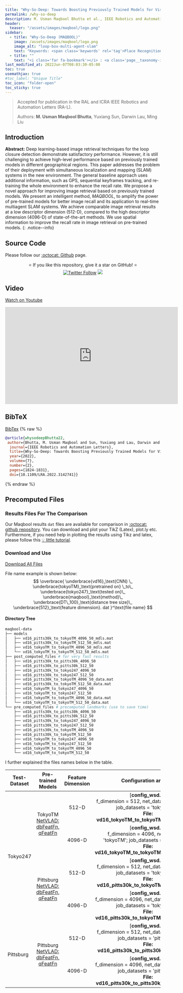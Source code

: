 ```yaml
---
title: "Why-So-Deep: Towards Boosting Previously Trained Models for Visual Place Recognition"
permalink: /why-so-deep
description: M. Usman Maqbool Bhutta et al., IEEE Robotics and Automation Letters (RA-L), 2022.
header:
  teaser: "/assets/images/maqbool/logo.png"
sidebar:
  - title: "Why-So-Deep (MAQBOOL)"
    image: /assets/images/maqbool/logo.png
    image_alt: "loop-box-multi-agent-slam"
    text: "Keywords: <span class='keywords' rel='tag'>Place Recognition</span> <span class='keywords' rel='tag'>Image Retrieval</span>" 
  - title: ""
    text: "<i class='far fa-bookmark'></i> : <a class='page__taxonomy-item ' href='https://arxiv.org/abs/2201.03212'><i class='fas fa-file-pdf' aria-hidden='true'></i> arXiv</a> <a class='page__taxonomy-item ' href='#video'><i class='fab fa-youtube'></i> Video</a> <a class='page__taxonomy-item ' href='#bibtex'><i class='fas fa-file-alt'></i> BibTeX</a>" 
last_modified_at: 2022Jun-07T08:03:30-05:00
toc: true     
usemathjax: true
#toc_label: "Unique Title"
toc_icon: "folder-open" 
toc_sticky: true
---
```


> Accepted for publication in the RAL and ICRA IEEE Robotics and Automation Letters (RA-L).
>
> Authors: **M. Usman Maqbool Bhutta**, Yuxiang Sun, Darwin Lau, Ming Liu

## Introduction 

**Abstract:**  Deep learning-based image retrieval techniques for the loop closure detection demonstrate satisfactory performance. However, it is still challenging to achieve high-level performance based on previously trained models in different geographical regions. This paper addresses the problem of their deployment with simultaneous localization and mapping (SLAM) systems in the new environment. The general baseline approach uses additional information, such as GPS, sequential keyframes tracking, and re-training the whole environment to enhance the recall rate. We propose a novel approach for improving image retrieval based on previously trained models. We present an intelligent method, _MAQBOOL_, to amplify the power of pre-trained models for better image recall and its application to real-time multiagent SLAM systems. We achieve comparable image retrieval results at a low descriptor dimension (512-D), compared to the high descriptor dimension (4096-D) of state-of-the-art methods. We use spatial information to improve the recall rate in image retrieval on pre-trained models.
{: .notice--info}


## Source Code

 Please follow our [:octocat: Github](https://github.com/usmanmaqbool/why-so-deep) page.
<p align="center">
  ⭐️ If you like this repository, give it a star on GitHub! ⭐️
  <br>
  <a href="https://twitter.com/MUsmanMBhutta"><img src="https://img.shields.io/twitter/follow/MUsmanMBhutta.svg?style=social" alt="Twitter Follow" /></a>
  <a href="#license"><img src="https://img.shields.io/github/license/sourcerer-io/hall-of-fame.svg?colorB=ff0000"></a>
</p>


## Video 

<a class="page__taxonomy-item " href="https://youtu.be/Ewdo6u0u764">Watch on <i class='fab fa-youtube'></i> Youtube</a>
<iframe width="560" height="315" src="https://www.youtube.com/embed/Ewdo6u0u764" title="YouTube video player" frameborder="0" allow="accelerometer; autoplay; clipboard-write; encrypted-media; gyroscope; picture-in-picture" allowfullscreen></iframe>




## BibTeX
<a class="page__taxonomy-item " href="/assets/bibtex/why-so-deep-bhutta.bib"><i class="fas fa-download"></i> BibTex</a>
{% raw %}
```bib
@article{whysodeepBhutta22,
 author={Bhutta, M. Usman Maqbool and Sun, Yuxiang and Lau, Darwin and Liu, Ming},
  journal={IEEE Robotics and Automation Letters}, 
  title={Why-So-Deep: Towards Boosting Previously Trained Models for Visual Place Recognition}, 
  year={2022},
  volume={7},
  number={2},
  pages={1824-1831},
  doi={10.1109/LRA.2022.3142741}}
```
{% endraw %}


## Precomputed Files

### Results Files For The Comparison

Our Maqbool results `dat` files are available for comparison in [:octocat: github repository](https://github.com/UsmanMaqbool/why-so-deep#results). You can download and plot your TikZ (Latex), plot.ly etc. Furthermore, if you need help in plotting the results using Tikz and latex, please follow this [💡 little tutorial](https://usmanmaqbool.github.io/how-to-add-tikz-graphs-in-latex/).


### Download and Use

<a class="page__taxonomy-item " href="https://hkustconnect-my.sharepoint.com/:f:/g/personal/mumbhutta_connect_ust_hk/EuFuBFc0azlFrO_XzHJtH1UBKN3uPbQwVyUN82OhEOvbKg"><i class="fas fa-download"></i> Download All Files</a>

File name example is shown below:
$$
\overbrace{
    \underbrace{vd16}_\text{CNN} \_
    \underbrace{tokyoTM}_\text{pretrained on} \_to\_
    \underbrace{tokyo247}_\text{tested on}\_
    \underbrace{maqbool}_\text{method}\_
    \underbrace{DT\_100}_\text{distance tree size}\_
    \underbrace{512}_\text{feature dimension}.
    dat
   }^\text{file name}
$$

#### Directory Tree 
```sh
maqbool-data
├── models
│   ├── vd16_pitts30k_to_tokyoTM_4096_50_mdls.mat
│   ├── vd16_pitts30k_to_tokyoTM_512_50_mdls.mat
│   ├── vd16_tokyoTM_to_tokyoTM_4096_50_mdls.mat
│   └── vd16_tokyoTM_to_tokyoTM_512_50_mdls.mat
├── post_computed_files # for very fast results
│   ├── vd16_pitts30k_to_pitts30k_4096_50
│   ├── vd16_pitts30k_to_pitts30k_512_50
│   ├── vd16_pitts30k_to_tokyo247_4096_50
│   ├── vd16_pitts30k_to_tokyo247_512_50
│   ├── vd16_pitts30k_to_tokyoTM_4096_50_data.mat
│   ├── vd16_pitts30k_to_tokyoTM_512_50_data.mat
│   ├── vd16_tokyoTM_to_tokyo247_4096_50
│   ├── vd16_tokyoTM_to_tokyo247_512_50
│   ├── vd16_tokyoTM_to_tokyoTM_4096_50_data.mat
│   └── vd16_tokyoTM_to_tokyoTM_512_50_data.mat
└── pre_computed_files # precomputed landmarks (use to save time)
    ├── vd16_pitts30k_to_pitts30k_4096_50
    ├── vd16_pitts30k_to_pitts30k_512_50
    ├── vd16_pitts30k_to_tokyo247_4096_50
    ├── vd16_pitts30k_to_tokyo247_512_50
    ├── vd16_pitts30k_to_tokyoTM_4096_50
    ├── vd16_pitts30k_to_tokyoTM_512_50
    ├── vd16_tokyoTM_to_tokyo247_4096_50
    ├── vd16_tokyoTM_to_tokyo247_512_50
    ├── vd16_tokyoTM_to_tokyoTM_4096_50
    └── vd16_tokyoTM_to_tokyoTM_512_50
```

I further explained the files names below in the table.

<table>
    <thead>
        <tr>
            <th>Test-Dataset</th>
            <th class="text-center">Pre-trained Models</th>
            <th class="text-center">Feature Dimension</th>
            <th class="text-center">Configuration and File</th>
        </tr>
    </thead>
    <tbody>
        <tr>
            <td rowspan=4>Tokyo247 </td>
            <td rowspan=2 align="center">TokyoTM <br> <a href="https://hkustconnect-my.sharepoint.com/:f:/g/personal/mumbhutta_connect_ust_hk/EtG4Cg9wxulHlL91yv8M4jgBgiH5Gi3_wJNuYO3FsgCgQA?e=eJYJYg">NetVLAD: dbFeatFn, qFeatFn </a> </td>
            <td align="center">512-D</td>
            <td align="center">[<span style="font-weight: bold;">config_wsd.m:</span> <br> f_dimension = 512, net_dataset = 'tokyoTM'; job_datasets = 'tokyo247';] <br> <b> File: vd16_tokyoTM_to_tokyoTM_512_mdls.mat  </b></td>
        </tr>
        <tr>
            <td align="center">4096-D</td>
            <td align="center">[<span style="font-weight: bold;">config_wsd.m:</span> <br>  f_dimension = 4096, net_dataset = 'tokyoTM'; job_datasets = 'tokyo247';] <br> <b> File: vd16_tokyoTM_to_tokyoTM_4096_mdls.mat </b> </td>
        </tr>
        <tr>
            <td rowspan=2 align="center">Pittsburg <br> <a href="https://hkustconnect-my.sharepoint.com/:f:/g/personal/mumbhutta_connect_ust_hk/EtG4Cg9wxulHlL91yv8M4jgBgiH5Gi3_wJNuYO3FsgCgQA?e=eJYJYg">NetVLAD: dbFeatFn, qFeatFn </a> </td>
            <td align="center"> 512-D</td>
            <td align="center">[<span style="font-weight: bold;">config_wsd.m:</span> <br>  f_dimension = 512, net_dataset = 'pitts30k'; job_datasets = 'tokyo247';] <br> <b> File: vd16_pitts30k_to_tokyoTM_512_mdls.mat </b> </td>
        </tr>
        <tr>
            <td align="center">4096-D</td>
            <td align="center">[<span style="font-weight: bold;">config_wsd.m:</span> <br>  f_dimension = 4096, net_dataset = 'pitts30k'; job_datasets = 'tokyo247';] <br> <b> File: vd16_pitts30k_to_tokyoTM_4096_mdls.mat </b> </td>
        </tr>
        <tr>
            <td rowspan=2>Pittsburg  </td>
            <td rowspan=2 align="center">Pittsburg <br> <a href="https://hkustconnect-my.sharepoint.com/:f:/g/personal/mumbhutta_connect_ust_hk/EtG4Cg9wxulHlL91yv8M4jgBgiH5Gi3_wJNuYO3FsgCgQA?e=eJYJYg">NetVLAD: dbFeatFn, qFeatFn </a> </td>
            <td align="center" >512-D</td>
            <td align="center">[<span style="font-weight: bold;">config_wsd.m:</span> <br>  f_dimension = 512, net_dataset = 'pitts30k'; job_datasets = 'pitts30k';] <br> <b> File: vd16_pitts30k_to_pitts30k_512_mdls.mat </b> </td>
        </tr>
        <tr>
            <td align="center">4096-D</td>
            <td align="center">[<span style="font-weight: bold;">config_wsd.m:</span> <br>  f_dimension = 4096, net_dataset = 'pitts30k'; job_datasets = 'pitts30k';] <br> <b> File: vd16_pitts30k_to_pitts30k_4096_mdls.mat </b> </td>
        </tr>
    </tbody>
</table>
